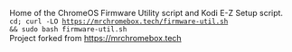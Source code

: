 Home of the ChromeOS Firmware Utility script and Kodi E-Z Setup script.
<BR>
  <code>cd; curl -LO https://mrchromebox.tech/firmware-util.sh && sudo bash firmware-util.sh</code>
<BR>
Project forked from https://mrchromebox.tech
